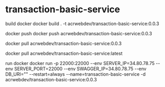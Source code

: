 # transaction-basic-service

build docker
docker build . -t acrwebdev/transaction-basic-service:0.0.3

docker push
docker push acrwebdev/transaction-basic-service:0.0.3

docker pull acrwebdev/transaction-basic-service:0.0.3

docker pull acrwebdev/transaction-basic-service:latest

run docker
docker run -p 22000:22000 --env SERVER_IP=34.80.78.75 --env SERVER_PORT=22000 --env SWAGGER_IP=34.80.78.75 --env DB_URI="" --restart=always --name=transaction-basic-service -d acrwebdev/transaction-basic-service:0.0.3
